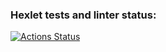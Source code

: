 ### Hexlet tests and linter status:
[![Actions Status](https://github.com/DmitryGrokh/java-project-lvl2/workflows/hexlet-check/badge.svg)](https://github.com/DmitryGrokh/java-project-lvl2/actions)